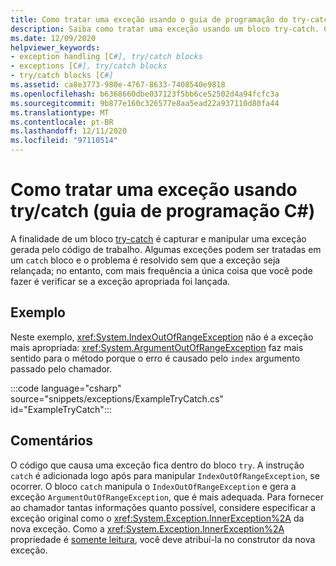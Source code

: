 ```yaml
---
title: Como tratar uma exceção usando o guia de programação do try-catch-C#
description: Saiba como tratar uma exceção usando um bloco try-catch. Consulte um exemplo de código e exiba recursos adicionais disponíveis.
ms.date: 12/09/2020
helpviewer_keywords:
- exception handling [C#], try/catch blocks
- exceptions [C#], try/catch blocks
- try/catch blocks [C#]
ms.assetid: ca8e3773-980e-4767-8633-7408540e9818
ms.openlocfilehash: b6368660dbe037123f5bb6ce52502d4a94fcfc3a
ms.sourcegitcommit: 9b877e160c326577e8aa5ead22a937110d80fa44
ms.translationtype: MT
ms.contentlocale: pt-BR
ms.lasthandoff: 12/11/2020
ms.locfileid: "97110514"
---
```

# <a name="how-to-handle-an-exception-using-trycatch-c-programming-guide"></a>Como tratar uma exceção usando try/catch (guia de programação C#)

A finalidade de um bloco [try-catch](../../language-reference/keywords/try-catch.md) é capturar e manipular uma exceção gerada pelo código de trabalho. Algumas exceções podem ser tratadas em um `catch` bloco e o problema é resolvido sem que a exceção seja relançada; no entanto, com mais frequência a única coisa que você pode fazer é verificar se a exceção apropriada foi lançada.

## <a name="example"></a>Exemplo

Neste exemplo, <xref:System.IndexOutOfRangeException> não é a exceção mais apropriada: <xref:System.ArgumentOutOfRangeException> faz mais sentido para o método porque o erro é causado pelo `index` argumento passado pelo chamador.

:::code language="csharp" source="snippets/exceptions/ExampleTryCatch.cs" id="ExampleTryCatch":::

## <a name="comments"></a>Comentários

O código que causa uma exceção fica dentro do bloco `try`. A instrução `catch` é adicionada logo após para manipular `IndexOutOfRangeException`, se ocorrer. O bloco `catch` manipula o `IndexOutOfRangeException` e gera a exceção `ArgumentOutOfRangeException`, que é mais adequada. Para fornecer ao chamador tantas informações quanto possível, considere especificar a exceção original como o <xref:System.Exception.InnerException%2A> da nova exceção. Como a <xref:System.Exception.InnerException%2A> propriedade é [somente leitura](../../properties.md#read-only), você deve atribuí-la no construtor da nova exceção.
